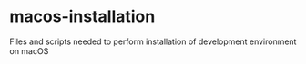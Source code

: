 # macos-installation
Files and scripts needed to perform installation of development environment on macOS
